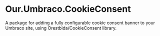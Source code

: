 # Our.Umbraco.CookieConsent
A package for adding a fully configurable cookie consent banner to your Umbraco site, using Orestbida/CookieConsent library.

